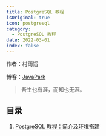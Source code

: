 ```yaml
---
title: PostgreSQL 教程
isOriginal: true
icon: postgresql
category:
  - PostgreSQL 教程
date: 2022-03-01
index: false
---
```


作者：村雨遥

博客：[JavaPark](https://cunyu1943.github.io/JavaPark)

>   吾生也有涯，而知也无涯。

## 目录

1. [PostgreSQL 教程：简介及环境搭建](2022-03-08-pg-install-on-windows.md)